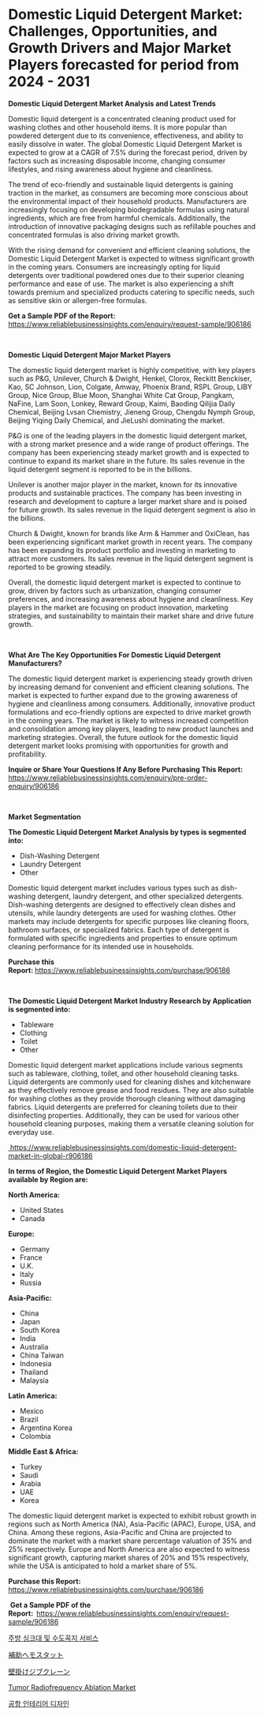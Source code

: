 <p><h1>Domestic Liquid Detergent Market: Challenges, Opportunities, and Growth Drivers and Major Market Players forecasted for period from 2024 - 2031</h1></p><p><strong>Domestic Liquid Detergent Market Analysis and Latest Trends</strong></p>
<p><p>Domestic liquid detergent is a concentrated cleaning product used for washing clothes and other household items. It is more popular than powdered detergent due to its convenience, effectiveness, and ability to easily dissolve in water. The global Domestic Liquid Detergent Market is expected to grow at a CAGR of 7.5% during the forecast period, driven by factors such as increasing disposable income, changing consumer lifestyles, and rising awareness about hygiene and cleanliness.</p><p>The trend of eco-friendly and sustainable liquid detergents is gaining traction in the market, as consumers are becoming more conscious about the environmental impact of their household products. Manufacturers are increasingly focusing on developing biodegradable formulas using natural ingredients, which are free from harmful chemicals. Additionally, the introduction of innovative packaging designs such as refillable pouches and concentrated formulas is also driving market growth.</p><p>With the rising demand for convenient and efficient cleaning solutions, the Domestic Liquid Detergent Market is expected to witness significant growth in the coming years. Consumers are increasingly opting for liquid detergents over traditional powdered ones due to their superior cleaning performance and ease of use. The market is also experiencing a shift towards premium and specialized products catering to specific needs, such as sensitive skin or allergen-free formulas.</p></p>
<p><strong>Get a Sample PDF of the Report:&nbsp;</strong> <a href="https://www.reliablebusinessinsights.com/enquiry/request-sample/906186">https://www.reliablebusinessinsights.com/enquiry/request-sample/906186</a></p>
<p>&nbsp;</p>
<p><strong>Domestic Liquid Detergent Major Market Players</strong></p>
<p><p>The domestic liquid detergent market is highly competitive, with key players such as P&G, Unilever, Church & Dwight, Henkel, Clorox, Reckitt Benckiser, Kao, SC Johnson, Lion, Colgate, Amway, Phoenix Brand, RSPL Group, LIBY Group, Nice Group, Blue Moon, Shanghai White Cat Group, Pangkam, NaFine, Lam Soon, Lonkey, Reward Group, Kaimi, Baoding Qilijia Daily Chemical, Beijing Lvsan Chemistry, Jieneng Group, Chengdu Nymph Group, Beijing Yiqing Daily Chemical, and JieLushi dominating the market.</p><p>P&G is one of the leading players in the domestic liquid detergent market, with a strong market presence and a wide range of product offerings. The company has been experiencing steady market growth and is expected to continue to expand its market share in the future. Its sales revenue in the liquid detergent segment is reported to be in the billions.</p><p>Unilever is another major player in the market, known for its innovative products and sustainable practices. The company has been investing in research and development to capture a larger market share and is poised for future growth. Its sales revenue in the liquid detergent segment is also in the billions.</p><p>Church & Dwight, known for brands like Arm & Hammer and OxiClean, has been experiencing significant market growth in recent years. The company has been expanding its product portfolio and investing in marketing to attract more customers. Its sales revenue in the liquid detergent segment is reported to be growing steadily.</p><p>Overall, the domestic liquid detergent market is expected to continue to grow, driven by factors such as urbanization, changing consumer preferences, and increasing awareness about hygiene and cleanliness. Key players in the market are focusing on product innovation, marketing strategies, and sustainability to maintain their market share and drive future growth.</p></p>
<p>&nbsp;</p>
<p><strong>What Are The Key Opportunities For Domestic Liquid Detergent Manufacturers?</strong></p>
<p><p>The domestic liquid detergent market is experiencing steady growth driven by increasing demand for convenient and efficient cleaning solutions. The market is expected to further expand due to the growing awareness of hygiene and cleanliness among consumers. Additionally, innovative product formulations and eco-friendly options are expected to drive market growth in the coming years. The market is likely to witness increased competition and consolidation among key players, leading to new product launches and marketing strategies. Overall, the future outlook for the domestic liquid detergent market looks promising with opportunities for growth and profitability.</p></p>
<p><strong>Inquire or Share Your Questions If Any Before Purchasing This Report:</strong> <a href="https://www.reliablebusinessinsights.com/enquiry/pre-order-enquiry/906186">https://www.reliablebusinessinsights.com/enquiry/pre-order-enquiry/906186</a></p>
<p>&nbsp;</p>
<p><strong>Market Segmentation</strong></p>
<p><strong>The Domestic Liquid Detergent Market Analysis by types is segmented into:</strong></p>
<p><ul><li>Dish-Washing Detergent</li><li>Laundry Detergent</li><li>Other</li></ul></p>
<p><p>Domestic liquid detergent market includes various types such as dish-washing detergent, laundry detergent, and other specialized detergents. Dish-washing detergents are designed to effectively clean dishes and utensils, while laundry detergents are used for washing clothes. Other markets may include detergents for specific purposes like cleaning floors, bathroom surfaces, or specialized fabrics. Each type of detergent is formulated with specific ingredients and properties to ensure optimum cleaning performance for its intended use in households.</p></p>
<p><strong>Purchase this Report:&nbsp;</strong><a href="https://www.reliablebusinessinsights.com/purchase/906186">https://www.reliablebusinessinsights.com/purchase/906186</a></p>
<p>&nbsp;</p>
<p><strong>The Domestic Liquid Detergent Market Industry Research by Application is segmented into:</strong></p>
<p><ul><li>Tableware</li><li>Clothing</li><li>Toilet</li><li>Other</li></ul></p>
<p><p>Domestic liquid detergent market applications include various segments such as tableware, clothing, toilet, and other household cleaning tasks. Liquid detergents are commonly used for cleaning dishes and kitchenware as they effectively remove grease and food residues. They are also suitable for washing clothes as they provide thorough cleaning without damaging fabrics. Liquid detergents are preferred for cleaning toilets due to their disinfecting properties. Additionally, they can be used for various other household cleaning purposes, making them a versatile cleaning solution for everyday use.</p></p>
<p><a href="https://www.reliablebusinessinsights.com/domestic-liquid-detergent-market-in-global-r906186">&nbsp;https://www.reliablebusinessinsights.com/domestic-liquid-detergent-market-in-global-r906186</a></p>
<p><strong>In terms of Region, the Domestic Liquid Detergent Market Players available by Region are:</strong></p>
<p>
    <p> <strong> North America: </strong>
        <ul>
            <li>United States</li>
            <li>Canada</li>
        </ul>
        </p> 
    <p> <strong> Europe: </strong>
        <ul>
            <li>Germany</li>
            <li>France</li>
            <li>U.K.</li>
            <li>Italy</li>
            <li>Russia</li>
        </ul>
        </p> 
    <p> <strong> Asia-Pacific: </strong>
        <ul>
            <li>China</li>
            <li>Japan</li>
            <li>South Korea</li>
            <li>India</li>
            <li>Australia</li>
            <li>China Taiwan</li>
            <li>Indonesia</li>
            <li>Thailand</li>
            <li>Malaysia</li>
        </ul>
        </p> 
    <p> <strong> Latin America: </strong>
        <ul>
            <li>Mexico</li>
            <li>Brazil</li>
            <li>Argentina Korea</li>
            <li>Colombia</li>
        </ul>
        </p> 
    <p> <strong> Middle East & Africa: </strong>
        <ul>
            <li>Turkey</li>
            <li>Saudi</li>
            <li>Arabia</li>
            <li>UAE</li>
            <li>Korea</li>
        </ul>
    </p>
    </p>
<p><p>The domestic liquid detergent market is expected to exhibit robust growth in regions such as North America (NA), Asia-Pacific (APAC), Europe, USA, and China. Among these regions, Asia-Pacific and China are projected to dominate the market with a market share percentage valuation of 35% and 25% respectively. Europe and North America are also expected to witness significant growth, capturing market shares of 20% and 15% respectively, while the USA is anticipated to hold a market share of 5%.</p></p>
<p><strong>Purchase this Report: </strong><a href="https://www.reliablebusinessinsights.com/purchase/906186">https://www.reliablebusinessinsights.com/purchase/906186</a></p>
<p>&nbsp;<strong>Get a Sample PDF of the Report:&nbsp;&nbsp;</strong><a href="https://www.reliablebusinessinsights.com/enquiry/request-sample/906186">https://www.reliablebusinessinsights.com/enquiry/request-sample/906186</a></p>
<p><strong></strong></p>
<p><p><a href="https://medium.com/@toreygrimes2022/%EC%A3%BC%EB%B0%A9-%EC%8B%B1%ED%81%AC-amp-%EC%88%98%EB%8F%84%EA%BC%AD%EC%A7%80-%EC%84%9C%EB%B9%84%EC%8A%A4-%EC%8B%9C%EC%9E%A5-%EA%B7%9C%EB%AA%A8-%EC%8B%9C%EC%9E%A5-%EC%A0%84%EB%A7%9D-%EB%B0%8F-%EC%8B%9C%EC%9E%A5-%EC%98%88%EC%B8%A1-2024%EB%85%84%EB%B6%80%ED%84%B0-2031%EB%85%84%EA%B9%8C%EC%A7%80-976157a144b0">주방 싱크대 및 수도꼭지 서비스</a></p><p><a href="https://medium.com/@trevawiszk20231/%E4%BB%98%E5%8A%A0%E7%9A%84%E6%AD%A2%E8%A1%80%E5%89%A4%E5%B8%82%E5%A0%B4-2031%E5%B9%B4%E3%81%BE%E3%81%A7%E3%81%AE%E6%88%90%E5%8A%9F%E4%BA%8B%E6%A5%AD%E6%88%A6%E7%95%A5%E3%81%AE%E9%8D%B5-0c2344c6c87c">補助ヘモスタット</a></p><p><a href="https://medium.com/@bonniehoppe1/%E5%A3%81%E6%8E%9B%E3%81%91%E5%BC%8F%E3%82%B8%E3%83%96%E3%82%AF%E3%83%AC%E3%83%BC%E3%83%B3%E5%B8%82%E5%A0%B4%E3%81%AE%E6%B4%9E%E5%AF%9F-%E5%B8%82%E5%A0%B4%E5%8B%95%E5%90%91-%E6%88%90%E9%95%B7-2024%E5%B9%B4%E3%81%8B%E3%82%892031%E5%B9%B4%E3%81%BE%E3%81%A7%E3%81%AE%E4%BA%88%E6%B8%AC-b22a9de331d2">壁掛けジブクレーン</a></p><p><a href="https://www.linkedin.com/pulse/tumor-radiofrequency-ablation-market-trends-analysis-forecasted-ptb9e?trackingId=%2BfKwAcJwh0Kx9W1P7%2FiRXw%3D%3D">Tumor Radiofrequency Ablation Market</a></p><p><a href="https://medium.com/@dessierohan2023/%EA%B3%B5%ED%95%AD-%EB%82%B4%EB%B6%80-%EB%94%94%EC%9E%90%EC%9D%B8-%EC%8B%9C%EC%9E%A5-2031%EB%85%84%EA%B9%8C%EC%A7%80%EC%9D%98-%ED%8A%B8%EB%A0%8C%EB%93%9C-%EC%98%88%EC%B8%A1-%EB%B0%8F-%EA%B2%BD%EC%9F%81-%EB%B6%84%EC%84%9D-ec6c2ebc8ac9">공항 인테리어 디자인</a></p></p>